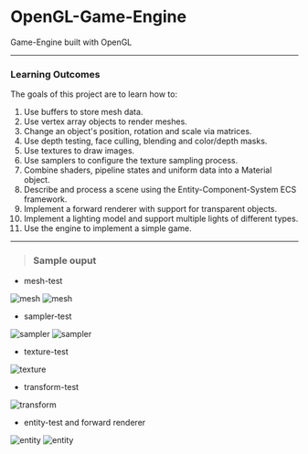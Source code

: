 # OpenGL-Game-Engine
Game-Engine built with OpenGL

---

### Learning Outcomes
The goals of this project are to learn how to:
1. Use buffers to store mesh data.
2. Use vertex array objects to render meshes.
3. Change an object's position, rotation and scale via matrices.
4. Use depth testing, face culling, blending and color/depth masks.
5. Use textures to draw images.
6. Use samplers to configure the texture sampling process.
7. Combine shaders, pipeline states and uniform data into a Material object.
8. Describe and process a scene using the Entity-Component-System ECS framework.
9. Implement a forward renderer with support for transparent objects.
10. Implement a lighting model and support multiple lights of different types.
11. Use the engine to implement a simple game.

---

> ### Sample ouput

- mesh-test

![mesh](/expected/mesh-test/monkey-2.png) ![mesh](/expected/mesh-test/monkey-3.png)

- sampler-test

![sampler](/expected/sampler-test/test-2.png) ![sampler](/expected/sampler-test/test-4.png)

- texture-test

![texture](/expected/texture-test/test-0.png)

- transform-test

![transform](/expected/transform-test/test-0.png)

- entity-test and forward renderer

![entity](/expected/entity-test/test-0.png)
![entity](/expected/entity-test/test-1.png)
